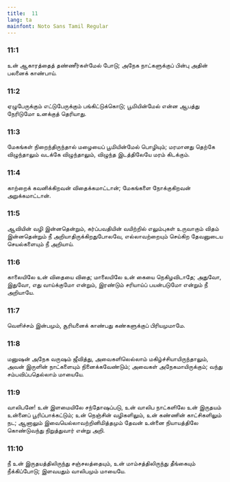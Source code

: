 ```yaml
---
title:  11
lang: ta
mainfont: Noto Sans Tamil Regular
---
```


###  11:1

உன் ஆகாரத்தைத் தண்ணீர்கள்மேல் போடு; அநேக நாட்களுக்குப் பின்பு அதின் பலனைக் காண்பாய்.

###  11:2

ஏழுபேருக்கும் எட்டுபேருக்கும் பங்கிட்டுக்கொடு; பூமியின்மேல் என்ன ஆபத்து நேரிடுமோ உனக்குத் தெரியாது.

###  11:3

மேகங்கள் நிறைந்திருந்தால் மழையைப் பூமியின்மேல் பொழியும்; மரமானது தெற்கே விழுந்தாலும் வடக்கே விழுந்தாலும், விழுந்த இடத்திலேயே மரம் கிடக்கும்.

###  11:4

காற்றைக் கவனிக்கிறவன் விதைக்கமாட்டான்; மேகங்களை நோக்குகிறவன் அறுக்கமாட்டான்.

###  11:5

ஆவியின் வழி இன்னதென்றும், கர்ப்பவதியின் வயிற்றில் எலும்புகள் உருவாகும் விதம் இன்னதென்றும் நீ அறியாதிருக்கிறதுபோலவே, எல்லாவற்றையும் செய்கிற தேவனுடைய செயல்களையும் நீ அறியாய்.

###  11:6

காலையிலே உன் விதையை விதை; மாலையிலே உன் கையை நெகிழவிடாதே; அதுவோ, இதுவோ, எது வாய்க்குமோ என்றும், இரண்டும் சரியாய்ப் பயன்படுமோ என்றும் நீ அறியாயே.

###  11:7

வெளிச்சம் இன்பமும், சூரியனைக் காண்பது கண்களுக்குப் பிரியமுமாமே.

###  11:8

மனுஷன் அநேக வருஷம் ஜீவித்து, அவைகளிலெல்லாம் மகிழ்ச்சியாயிருந்தாலும், அவன் இருளின் நாட்களையும் நினைக்கவேண்டும்; அவைகள் அநேகமாயிருக்கும்; வந்து சம்பவிப்பதெல்லாம் மாயையே.

###  11:9

வாலிபனே! உன் இளமையிலே சந்தோஷப்படு, உன் வாலிப நாட்களிலே உன் இருதயம் உன்னைப் பூரிப்பாக்கட்டும்; உன் நெஞ்சின் வழிகளிலும், உன் கண்ணின் காட்சிகளிலும் நட; ஆனாலும் இவையெல்லாவற்றினிமித்தமும் தேவன் உன்னை நியாயத்திலே கொண்டுவந்து நிறுத்துவார் என்று அறி.

###  11:10

நீ உன் இருதயத்திலிருந்து சஞ்சலத்தையும், உன் மாம்சத்திலிருந்து தீங்கையும் நீக்கிப்போடு; இளவயதும் வாலிபமும் மாயையே.

